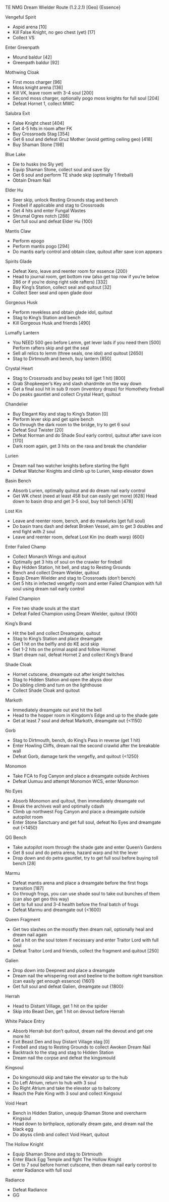TE NMG Dream Wielder Route (1.2.2.1)
[Geo]
{Essence}

Vengeful Spirit 
- Aspid arena [10]
- Kill False Knight, no geo chest (yet) [17]
- Collect VS

Enter Greenpath
- Mound baldur [42]
- Greenpath baldur [92]

Mothwing Cloak
- First moss charger [96]
- Moss knight arena [136]
- Kill VK, leave room with 3-4 soul [200]
- Second moss charger, optionally pogo moss knights for full soul [204]
- Defeat Hornet 1, collect MWC

Salubra Exit
- False Knight chest [404]
- Get 4-5 hits in room after FK
- Buy Crossroads Stag [354]
- Get 6 soul and defeat Gruz Mother (avoid getting ceiling geo) [418]
- Buy Shaman Stone [198]

Blue Lake 
- Die to husks (no Sly yet)
- Equip Shaman Stone, collect soul and save Sly
- Get 6 soul and perform TE shade skip (optimally 1 fireball)
- Obtain Dream Nail

Elder Hu
- Seer skip, unlock Resting Grounds stag and bench
- Firebell if applicable and stag to Crossroads
- Get 4 hits and enter Fungal Wastes
- Shrumal Ogres notch [288]
- Get full soul and defeat Elder Hu {100}

Mantis Claw
- Perform epogo
- Perform mantis pogo [294]
- Do mantis early control and obtain claw, quitout after save icon appears

Spirits Glade
- Defeat Xero, leave and reenter room for essence {200}
- Head to journal room, get bottom row (also get top row if you’re below 286 or if you’re doing right side rafters) [332]
- Buy King’s Station, collect seal and quitout [32]
- Collect Seer seal and open glade door

Gorgeous Husk
- Perform revekless and obtain glade idol, quitout
- Stag to King’s Station and bench
- Kill Gorgeous Husk and friends [490]

Lumafly Lantern
- You NEED 500 geo before Lemm, get lever lads if you need them [500]
Perform rafters skip and get the seal
- Sell all relics to lemm (three seals, one idol) and quitout [2650]
- Stag to Dirtmouth and bench, buy lantern [850]

Crystal Heart
- Stag to Crossroads and buy peaks toll (get 1 hit) [800]
- Grab Shopkeeper’s Key and slash shardmite on the way down
- Get a final soul hit in sub 9 room (inventory drops) for Homothety fireball 
- Do peaks gauntlet and collect Crystal Heart, quitout

Chandelier
- Buy Elegant Key and stag to King’s Station [0]
- Perform lever skip and get spire bench
- Go through the dark room to the bridge, try to get 6 soul
- Defeat Soul Twister [20]
- Defeat Norman and do Shade Soul early control, quitout after save icon [170]
- Dark room again, get 3 hits on the rava and break the chandelier 

Lurien
- Dream nail two watcher knights before starting the fight
- Defeat Watcher Knights and climb up to Lurien, keep elevator down 

Basin Bench
- Absorb Lurien, optimally quitout and do dream nail early control
- Get WK chest (need at least 458 but can easily get more) [628]
Head down to basin drop and get 3-5 soul, buy toll bench [478]

Lost Kin
- Leave and reenter room, bench, and do mawlurks (get full soul)
- Do basin trans dash and defeat Broken Vessel, aim to get 3 doubles and end fight with 2 soul
- Leave and reenter room, defeat Lost Kin (no death warp) {600}

Enter Failed Champ
- Collect Monarch Wings and quitout
- Optimally get 3 hits of soul on the crawler for firebell
- Buy Hidden Station, hit bell, and stag to Resting Grounds
- Bench and collect Dream Wielder, quitout
- Equip Dream Wielder and stag to Crossroads (don’t bench)
- Get 5 hits in infected vengefly room and enter Failed Champion with full soul using dream nail early control 

Failed Champion
- Fire two shade souls at the start
- Defeat Failed Champion using Dream Wielder, quitout {900}

King’s Brand
- Hit the bell and collect Dreamgate, quitout
- Stag to King’s Station and place dreamgate
- Get 1 hit on the belfly and do KE acid skip 
- Get 1-2 hits on the primal aspid and follow Hornet
- Start dream nail, defeat Hornet 2 and collect King’s Brand 

Shade Cloak
- Hornet cutscene, dreamgate out after knight twitches
- Stag to Hidden Station and open the abyss door
- Do sibling climb and turn on the lighthouse
- Collect Shade Cloak and quitout 

Markoth
- Immediately dreamgate out and hit the bell
- Head to the hopper room in Kingdom’s Edge and up to the shade gate
- Get at least 7 soul and defeat Markoth, dreamgate out {<1150}

Gorb
- Stag to Dirtmouth, bench, do King’s Pass in reverse (get 1 hit)
- Enter Howling Cliffs, dream nail the second crawlid after the breakable wall
- Defeat Gorb, damage tank the vengefly, and quitout {<1250}

Monomon
- Take FCA to Fog Canyon and place a dreamgate outside Archives
- Defeat Uumuu and attempt Monomon WCS, enter Monomon

No Eyes
- Absorb Monomon and quitout, then immediately dreamgate out 
- Break the archives wall and optimally cdash
- Climb up northwest Fog Canyon and place a dreamgate outside autopilot room
- Enter Stone Sanctuary and get full soul, defeat No Eyes and dreamgate out {<1450}

QG Bench
- Take autopilot room through the shade gate and enter Queen’s Gardens
- Get 8 soul and do petra arena, hazard warp and hit the lever
- Drop down and do petra gauntlet, try to get full soul before buying toll bench [28]

Marmu
- Defeat mantis arena and place a dreamgate before the first frogs transition [187]
- Go through frogs, you can use shade soul to take out bunches of them (can also get geo this way)
- Get to full soul and 3-4 health before the final batch of frogs
- Defeat Marmu and dreamgate out {<1600}

Queen Fragment
- Get two slashes on the mossfly then dream nail, optionally heal and dream nail again
- Get a hit on the soul totem if necessary and enter Traitor Lord with full soul
- Defeat Traitor Lord and friends, collect the fragment and quitout [250]

Galien
- Drop down into Deepnest and place a dreamgate
- Dream nail the whispering root and beeline to the bottom right transition (can easily get enough essence) {1601}
- Get full soul and defeat Galien, dreamgate out {1800}

Herrah
- Head to Distant Village, get 1 hit on the spider 
- Skip into Beast Den, get 1 hit on devout before Herrah

White Palace Entry
- Absorb Herrah but don’t quitout, dream nail the devout and get one more hit
- Exit Beast Den and buy Distant Village stag [0]
- Firebell and stag to Resting Grounds to collect Awoken Dream Nail
- Backtrack to the stag and stag to Hidden Station
- Dream nail the corpse and defeat the kingsmould 

Kingsoul
- Do kingsmould skip and take the elevator up to the hub
- Do Left Atrium, return to hub with 3 soul
- Do Right Atrium and take the elevator up to balcony
- Reach the Pale King with 3 soul and collect Kingsoul

Void Heart
- Bench in Hidden Station, unequip Shaman Stone and overcharm Kingsoul
- Head down to birthplace, optionally dream gate, and dream nail the black egg
- Do abyss climb and collect Void Heart, quitout

The Hollow Knight
- Equip Shaman Stone and stag to Dirtmouth
- Enter Black Egg Temple and fight The Hollow Knight
- Get to 7 soul before hornet cutscene, then dream nail early control to enter Radiance with full soul

Radiance
- Defeat Radiance
- GG

